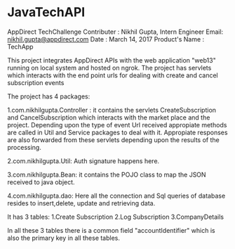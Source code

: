 # JavaTechAPI
AppDirect TechChallenge
Contributer : Nikhil Gupta, Intern Engineer Email: nikhil.gupta@appdirect.com
Date : March 14, 2017
Product's Name : TechApp

This project integrates AppDirect APIs with the web application "web13" running on local system and hosted on ngrok. The project has servlets which interacts with the end point urls for dealing with create and cancel subscription events

The project has 4 packages:

1.com.nikhilgupta.Controller : it contains the servlets CreateSubscription and CancelSubscription which interacts with the market place and the project. Depending upon the type of event Url received appropiate methods are called in Util and Service packages to deal with it. Appropiate responses are also forwarded from these servlets depending upon the results of the processing.

2.com.nikhilgupta.Util: Auth signature happens here.

3.com.nikhilgupta.Bean: it contains the POJO class to map the JSON received to java object.

4.com.nikhilgupta.dao: Here all the connection and Sql queries of database resides to insert,delete, update and retrieving data.


It has 3 tables:
1.Create Subscription
2.Log Subscription
3.CompanyDetails

In all these 3 tables there is a common field "accountIdentifier" which is also the primary key in all these tables.
